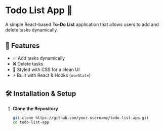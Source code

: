 # Todo List App 📝

A simple React-based **To-Do List** application that allows users to add and delete tasks dynamically.

## 🚀 Features
- ✅ Add tasks dynamically
- ❌ Delete tasks
- 🎨 Styled with CSS for a clean UI
- ⚡ Built with React & Hooks (`useState`)

## 🛠️ Installation & Setup

1. **Clone the Repository**
   ```sh
   git clone https://github.com/your-username/todo-list-app.git
   cd todo-list-app
